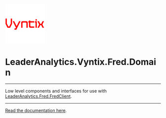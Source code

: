 ![Vyntix](./VyntixLogo.png)

# LeaderAnalytics.Vyntix.Fred.Domain

---

Low level components and interfaces for use with [LeaderAnalytics.Fred.FredClient](https://github.com/leaderanalytics/Vyntix.Fred.FredClient).

----

[Read the documentation here](https://vyntix.com/docs/fred-client/latest/intro.html).
